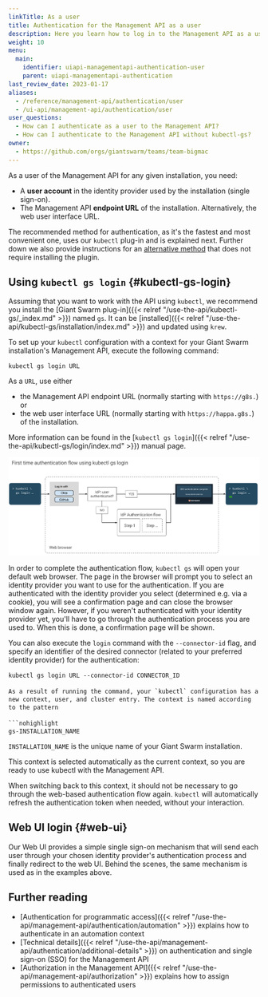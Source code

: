 ```yaml
---
linkTitle: As a user
title: Authentication for the Management API as a user
description: Here you learn how to log in to the Management API as a user, using single sign-on (SSO), to use tools like kubectl.
weight: 10
menu:
  main:
    identifier: uiapi-managementapi-authentication-user
    parent: uiapi-managementapi-authentication
last_review_date: 2023-01-17
aliases:
  - /reference/management-api/authentication/user
  - /ui-api/management-api/authentication/user
user_questions:
  - How can I authenticate as a user to the Management API?
  - How can I authenticate to the Management API without kubectl-gs?
owner:
  - https://github.com/orgs/giantswarm/teams/team-bigmac
---
```


As a user of the Management API for any given installation, you need:

- A **user account** in the identity provider used by the installation (single sign-on).
- The Management API **endpoint URL** of the installation. Alternatively, the web user interface URL.

The recommended method for authentication, as it's the fastest and most convenient one, uses our `kubectl` plug-in and is explained next. Further down we also provide instructions for an [alternative method](#alternative-method) that does not require installing the plugin.

## Using `kubectl gs login` {#kubectl-gs-login}

Assuming that you want to work with the API using `kubectl`, we recommend you install the [Giant Swarm plug-in]({{< relref "/use-the-api/kubectl-gs/_index.md" >}}) named `gs`. It can be [installed]({{< relref "/use-the-api/kubectl-gs/installation/index.md" >}}) and updated using `krew`.

To set up your `kubectl` configuration with a context for your Giant Swarm installation's Management API, execute the following command:

```nohighlight
kubectl gs login URL
```

As a `URL`, use either

- the Management API endpoint URL (normally starting with `https://g8s.`) or
- the web user interface URL (normally starting with `https://happa.g8s.`) of the installation.

More information can be found in the [`kubectl gs login`]({{< relref "/use-the-api/kubectl-gs/login/index.md" >}}) manual page.

[![Authentication flow](sso-auth-flow-with-kubectl-gs-login.svg)](sso-auth-flow-with-kubectl-gs-login.svg)

In order to complete the authentication flow, `kubectl gs` will open your default web browser. The page in the browser will prompt you to select an identity provider you want to use for the authentication. If you are authenticated with the identity provider you select (determined e.g. via a cookie), you will see a confirmation page and can close the browser window again. However, if you weren't authenticated with your identity provider yet, you'll have to go through the authentication process you are used to. When this is done, a confirmation page will be shown.

You can also execute the `login` command with the `--connector-id` flag, and specify an identifier of the desired connector (related to your preferred identity provider) for the authentication:

```nohighlight
kubectl gs login URL --connector-id CONNECTOR_ID

As a result of running the command, your `kubectl` configuration has a new context, user, and cluster entry. The context is named according to the pattern

```nohighlight
gs-INSTALLATION_NAME
```

`INSTALLATION_NAME` is the unique name of your Giant Swarm installation.

This context is selected automatically as the current context, so you are ready to use kubectl with the Management API.

When switching back to this context, it should not be necessary to go through the web-based authentication flow again. `kubectl` will automatically refresh the authentication token when needed, without your interaction.

## Web UI login {#web-ui}

Our Web UI provides a simple single sign-on mechanism that will send each user through your chosen identity provider's authentication process and finally redirect to the web UI. Behind the scenes, the same mechanism is used as in the examples above.

## Further reading

- [Authentication for programmatic access]({{< relref "/use-the-api/management-api/authentication/automation" >}}) explains how to authenticate in an automation context
- [Technical details]({{< relref "/use-the-api/management-api/authentication/additional-details" >}}) on authentication and single sign-on (SSO) for the Management API
- [Authorization in the Management API]({{< relref "/use-the-api/management-api/authorization" >}}) explains how to assign permissions to authenticated users
